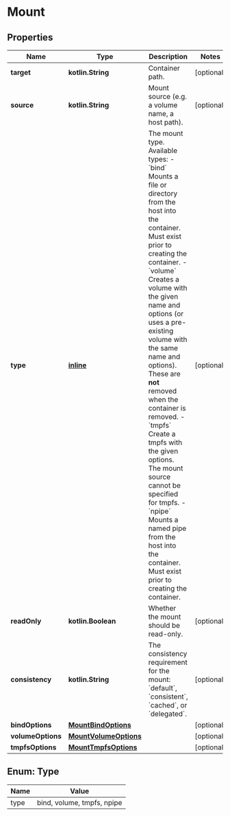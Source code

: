 
# Mount

## Properties
Name | Type | Description | Notes
------------ | ------------- | ------------- | -------------
**target** | **kotlin.String** | Container path. |  [optional]
**source** | **kotlin.String** | Mount source (e.g. a volume name, a host path). |  [optional]
**type** | [**inline**](#Type) | The mount type. Available types:  - &#x60;bind&#x60; Mounts a file or directory from the host into the container. Must exist prior to creating the container. - &#x60;volume&#x60; Creates a volume with the given name and options (or uses a pre-existing volume with the same name and options). These are **not** removed when the container is removed. - &#x60;tmpfs&#x60; Create a tmpfs with the given options. The mount source cannot be specified for tmpfs. - &#x60;npipe&#x60; Mounts a named pipe from the host into the container. Must exist prior to creating the container.  |  [optional]
**readOnly** | **kotlin.Boolean** | Whether the mount should be read-only. |  [optional]
**consistency** | **kotlin.String** | The consistency requirement for the mount: &#x60;default&#x60;, &#x60;consistent&#x60;, &#x60;cached&#x60;, or &#x60;delegated&#x60;. |  [optional]
**bindOptions** | [**MountBindOptions**](MountBindOptions.md) |  |  [optional]
**volumeOptions** | [**MountVolumeOptions**](MountVolumeOptions.md) |  |  [optional]
**tmpfsOptions** | [**MountTmpfsOptions**](MountTmpfsOptions.md) |  |  [optional]


<a id="Type"></a>
## Enum: Type
Name | Value
---- | -----
type | bind, volume, tmpfs, npipe



